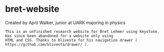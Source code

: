 # bret-website

Created by April Walker, junior at UARK majoring in physics

~~~~~~~~~~~~~~~~~~~~~~~~~~~~~~~~~~~~~~~~~~~~~~~~~~~~~~~~~~~~~~~~~~~~~~~~~~~~~~~~~~~~~~~~~~~~~~~~~~~~~~~~~~~~~~~~
This is an unfinished research website for Bret Lehmer using Keystone. Has since been abandoned for a website only using
HTML and CSS. Thanks to blivesta for his navigation drawer ( https://github.com/blivesta/drawer/ ). 

